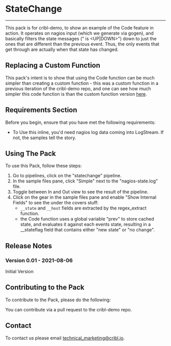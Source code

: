 # StateChange
----

This pack is for cribl-demo, to show an example of the Code feature in action. It operates on nagios input (which we generate via gogen), and basically filters the state messages ("<hostname> is <UP|DOWN>") down to just the ones that are different than the previous event. Thus, the only events that get through are actually when that state has changed. 

## Replacing a Custom Function

This pack's intent is to show that using the Code function can be much simpler than creating a custom function - this was a custom function in a previous iteration of the cribl-demo repo, and one can see how much simpler this code function is than the custom function version [here](https://github.com/criblio/cribl-demo/tree/d1caa131b73c4bd739e2bca33fbfc3eec0d57256/cribl/functions/demo_statechange).

## Requirements Section

Before you begin, ensure that you have met the following requirements:

* To Use this inline, you'd need nagios log data coming into LogStream. If not, the samples tell the story.

## Using The Pack

To use this Pack, follow these steps:

1. Go to pipelines, click on the "statechange" pipeline.
1. In the sample files pane, click "Simple" next to the "nagios-state.log" file.
1. Toggle between In and Out view to see the result of the pipeline.
1. Click on the gear in the sample files pane and enable "Show Internal Fields" to see the under the covers stuff:
    * `__state` and `__host` fields are extracted by the regex_extract function.
    * the Code function uses a global variable "prev" to store cached state, and evaluates it against each events state, resulting in a __stateflag field that contains either "new state" or "no change".


## Release Notes

### Version 0.01 - 2021-08-06
Initial Version


## Contributing to the Pack
To contribute to the Pack, please do the following:

You can contribute via a pull request to the cribl-demo repo.


## Contact
To contact us please email <technical_marketing@cribl.io>.


